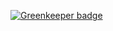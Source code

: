 

[![Greenkeeper badge](https://badges.greenkeeper.io/anydown/mangadown.svg)](https://greenkeeper.io/)